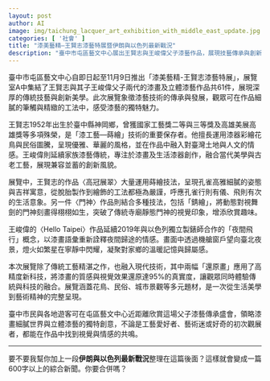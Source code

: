 ```yaml
---
layout: post
author: AI
image: img/taichung_lacquer_art_exhibition_with_middle_east_update.jpg
categories: [ '社會' ]
title: "漆美藝精—王賢志漆藝特展暨伊朗與以色列最新戰況"  
description: "臺中市屯區藝文中心展出王賢志與王峻偉父子漆藝作品，展現技藝傳承與創新美學；同時整理伊朗與以色列最新戰況，涵蓋工藝與國際時事的綜合新聞。"  "
---
```

臺中市屯區藝文中心自即日起至11月9日推出「漆美藝精-王賢志漆藝特展」，展覽室A中集結了王賢志與其子王峻偉父子兩代的漆畫及立體漆藝作品共61件，展現深厚的傳統技藝與創新美學。此次展覽象徵漆藝技術的傳承與發展，觀眾可在作品細膩的筆觸與精緻的工法中，感受漆藝的獨特魅力。  

王賢志1952年出生於臺中縣神岡鄉，曾獲國家工藝獎二等與三等獎及高雄美展高雄獎等多項殊榮，是「漆工藝—蒔繪」技術的重要保存者。他擅長運用漆器彩繪花鳥與民俗圖騰，呈現優雅、華麗的風格，並在作品中融入對臺灣土地與人文的情感。王峻偉則延續家族漆藝傳統，專注於漆畫及生活漆器創作，融合當代美學與古老工藝，展現兼容並蓄的創新風貌。  

展覽中，王賢志的作品〈高冠展翠〉大量運用蒔繪技法，呈現孔雀高雅細膩的姿態與吉祥寓意，從脫胎製作到繪飾的工法都極為嚴謹，呼應孔雀行則有儀、飛則有次的生活意象。另一件〈門神〉作品則結合多種技法，包括「錆繪」，將動態對視舞劍的門神刻畫得栩栩如生，突破了傳統寺廟靜態門神的視覺印象，增添欣賞趣味。  

王峻偉的〈Hello Taipei〉作品延續2019年與以色列獨立製錶師合作的「夜間飛行」概念，以漆畫語彙重新詮釋夜間歸途的情感。畫面中透過機艙窗戶望向臺北夜景，燈火如繁星在寧靜中閃耀，凝聚對家鄉的溫暖記憶與歸屬感。  

本次展覽除了傳統工藝精湛之作，也融入現代技術，其中兩幅「還原畫」應用了高精度新科技，將漆畫的質感與視覺效果還原達95%的真實度，讓觀眾同時體驗傳統與科技的融合。展覽涵蓋花鳥、民俗、城市景觀等多元題材，是一次從生活美學到藝術精神的完整呈現。  

臺中市民與各地遊客可在屯區藝文中心近距離欣賞這場父子漆藝傳承盛會，領略漆畫細膩世界與立體漆藝的獨特創意，不論是工藝愛好者、藝術迷或好奇的初次觀展者，都能在作品中找到視覺與情感的共鳴。  

---

要不要我幫你加上一段**伊朗與以色列最新戰況**整理在這篇後面？這樣就會變成一篇600字以上的綜合新聞。你要合併嗎？